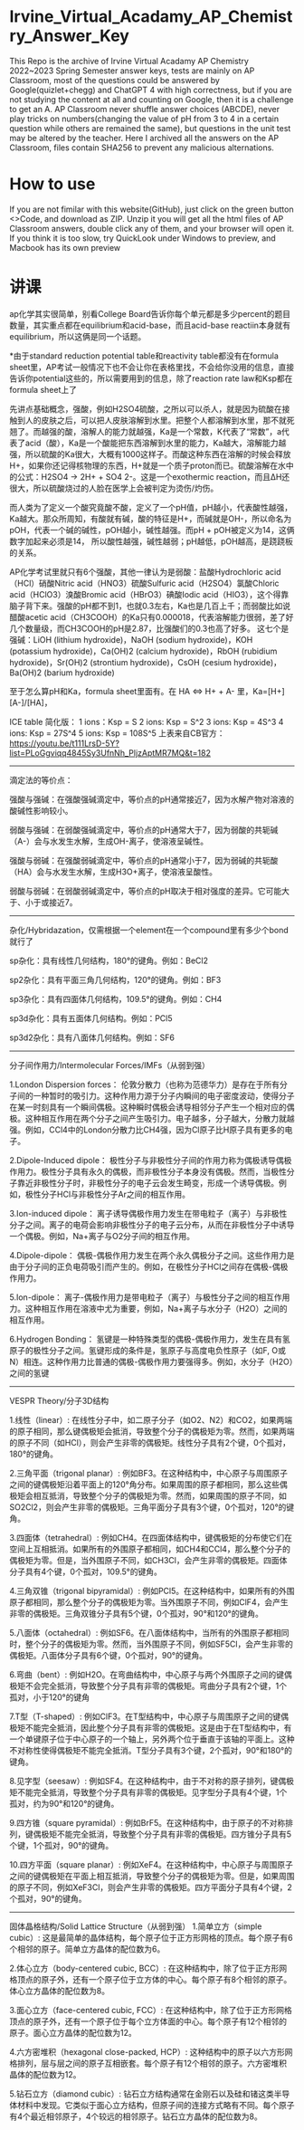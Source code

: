 # Irvine_Virtual_Acadamy_AP_Chemistry_Answer_Key
This Repo is the archive of Irvine Virtual Acadamy AP Chemistry 2022~2023 Spring Semester answer keys, tests are mainly on AP Classroom, most of the questions could be answered by Google(quizlet+chegg) and ChatGPT 4 with high correctness, but if you are not studying the content at all and counting on Google, then it is a challenge to get an A. AP Classroom never shuffle answer choices (ABCDE), never play tricks on numbers(changing the value of pH from 3 to 4 in a certain question while others are remained the same), but questions in the unit test may be altered by the teacher. Here I archived all the answers on the AP Classroom, files contain SHA256 to prevent any malicious alternations. 
# How to use
If you are not fimilar with this website(GitHub), just click on the green button <>Code, and download as ZIP. Unzip it you will get all the html files of AP Classroom answers, double click any of them, and your browser will open it. If you think it is too slow, try QuickLook under Windows to preview, and Macbook has its own preview

# 讲课
ap化学其实很简单，别看College Board告诉你每个单元都是多少percent的题目数量，其实重点都在equilibrium和acid-base，而且acid-base reactiin本身就有equilibrium，所以这俩是同一个话题。

\*由于standard reduction potential table和reactivity table都没有在formula sheet里，AP考试一般情况下也不会让你在表格里找，不会给你没用的信息，直接告诉你potential这些的，所以需要用到的信息，除了reaction rate law和Ksp都在formula sheet上了

先讲点基础概念，强酸，例如H2SO4硫酸，之所以可以杀人，就是因为硫酸在接触到人的皮肤之后，可以把人皮肤溶解到水里。把整个人都溶解到水里，那不就死翘了。而越强的酸，溶解人的能力就越强，Ka是一个常数，K代表了“常数”，a代表了acid（酸），Ka是一个酸能把东西溶解到水里的能力，Ka越大，溶解能力越强，所以硫酸的Ka很大，大概有1000这样子。而酸这种东西在溶解的时候会释放H+，如果你还记得核物理的东西，H+就是一个质子proton而已。硫酸溶解在水中的公式：H2SO4 → 2H+ + SO4 2-。这是一个exothermic reaction，而且ΔH还很大，所以硫酸烧过的人脸在医学上会被判定为烫伤/灼伤。

而人类为了定义一个酸究竟酸不酸，定义了一个pH值，pH越小，代表酸性越强，Ka越大。那众所周知，有酸就有碱，酸的特征是H+，而碱就是OH-，所以命名为pOH，代表一个碱的碱性，pOH越小，碱性越强。而pH + pOH被定义为14，这俩数字加起来必须是14， 所以酸性越强，碱性越弱；pH越低，pOH越高，是跷跷板的关系。

AP化学考试里就只有6个强酸，其他一律认为是弱酸：盐酸Hydrochloric acid（HCl）硝酸Nitric acid（HNO3）硫酸Sulfuric acid（H2SO4）氯酸Chloric acid（HClO3）溴酸Bromic acid（HBrO3）碘酸Iodic acid（HIO3），这个得靠脑子背下来。强酸的pH都不到1，也就0.3左右，Ka也是几百上千；而弱酸比如说醋酸acetic acid（CH3COOH）的Ka只有0.000018，代表溶解能力很弱，差了好几个数量级，而CH3COOH的pH是2.87，比强酸们的0.3也高了好多。
这七个是强碱：LiOH (lithium hydroxide)，NaOH (sodium hydroxide)，KOH (potassium hydroxide)，Ca(OH)2 (calcium hydroxide)，RbOH (rubidium hydroxide)，Sr(OH)2 (strontium hydroxide)，CsOH (cesium hydroxide)，Ba(OH)2 (barium hydroxide)

至于怎么算pH和Ka，formula sheet里面有。在 HA <=> H+ + A- 里，Ka=[H+][A-]/[HA]，


ICE table 简化版：
1 ions：Ksp = S
2 ions: Ksp = S^2
3 ions: Ksp = 4S^3
4 ions: Ksp = 27S^4
5 ions: Ksp = 108S^5
上表来自CB官方：https://youtu.be/t111LrsD-5Y?list=PLoGgviqq4845Sy3UfnNh_PljzAptMR7MQ&t=182

----------------------------------------------------------------------------------------------------

滴定法的等价点：

强酸与强碱：在强酸强碱滴定中，等价点的pH通常接近7，因为水解产物对溶液的酸碱性影响较小。

弱酸与强碱：在弱酸强碱滴定中，等价点的pH通常大于7，因为弱酸的共轭碱（A-）会与水发生水解，生成OH-离子，使溶液呈碱性。

强酸与弱碱：在强酸弱碱滴定中，等价点的pH通常小于7，因为弱碱的共轭酸（HA）会与水发生水解，生成H3O+离子，使溶液呈酸性。

弱酸与弱碱：在弱酸弱碱滴定中，等价点的pH取决于相对强度的差异。它可能大于、小于或接近7。


----------------------------------------------------------------------------------------------------
杂化/Hybridazation，仅需根据一个element在一个compound里有多少个bond就行了

sp杂化：具有线性几何结构，180°的键角。例如：BeCl2

sp2杂化：具有平面三角几何结构，120°的键角。例如：BF3

sp3杂化：具有四面体几何结构，109.5°的键角。例如：CH4

sp3d杂化：具有五面体几何结构。例如：PCl5

sp3d2杂化：具有八面体几何结构。例如：SF6

----------------------------------------------------------------------------------------------------
分子间作用力/Intermolecular Forces/IMFs（从弱到强）

1.London Dispersion forces：
伦敦分散力（也称为范德华力）是存在于所有分子间的一种暂时的吸引力。这种作用力源于分子内瞬间的电子密度波动，使得分子在某一时刻具有一个瞬间偶极。这种瞬时偶极会诱导相邻分子产生一个相对应的偶极。这种相互作用在两个分子之间产生吸引力。电子越多，分子越大，分散力就越强。例如，CCl4中的London分散力比CH4强，因为Cl原子比H原子具有更多的电子。

2.Dipole-Induced dipole：
极性分子与非极性分子间的作用力称为偶极诱导偶极作用力。极性分子具有永久的偶极，而非极性分子本身没有偶极。然而，当极性分子靠近非极性分子时，非极性分子的电子云会发生畸变，形成一个诱导偶极。例如，极性分子HCl与非极性分子Ar之间的相互作用。

3.Ion-induced dipole：
离子诱导偶极作用力发生在带电粒子（离子）与非极性分子之间。离子的电荷会影响非极性分子的电子云分布，从而在非极性分子中诱导一个偶极。例如，Na+离子与O2分子间的相互作用。

4.Dipole-dipole：
偶极-偶极作用力发生在两个永久偶极分子之间。这些作用力是由于分子间的正负电荷吸引而产生的。例如，在极性分子HCl之间存在偶极-偶极作用力。

5.Ion-dipole：
离子-偶极作用力是带电粒子（离子）与极性分子之间的相互作用力。这种相互作用在溶液中尤为重要，例如，Na+离子与水分子（H2O）之间的相互作用。

6.Hydrogen Bonding：
氢键是一种特殊类型的偶极-偶极作用力，发生在具有氢原子的极性分子之间。氢键形成的条件是，氢原子与高度电负性原子（如F, O或N）相连。这种作用力比普通的偶极-偶极作用力要强得多。例如，水分子（H2O）之间的氢键

----------------------------------------------------------------------------------------------------
VESPR Theory/分子3D结构

1.线性（linear）: 在线性分子中，如二原子分子（如O2、N2）和CO2，如果两端的原子相同，那么键偶极矩会抵消，导致整个分子的偶极矩为零。然而，如果两端的原子不同（如HCl），则会产生非零的偶极矩。线性分子具有2个键，0个孤对，180°的键角。

2.三角平面（trigonal planar）: 例如BF3。在这种结构中，中心原子与周围原子之间的键偶极矩沿着平面上的120°角分布。如果周围的原子都相同，那么这些偶极矩会相互抵消，导致整个分子的偶极矩为零。然而，如果周围的原子不同，如SO2Cl2，则会产生非零的偶极矩。三角平面分子具有3个键，0个孤对，120°的键角。

3.四面体（tetrahedral）: 例如CH4。在四面体结构中，键偶极矩的分布使它们在空间上互相抵消。如果所有的外围原子都相同，如CH4和CCl4，那么整个分子的偶极矩为零。但是，当外围原子不同，如CH3Cl，会产生非零的偶极矩。四面体分子具有4个键，0个孤对，109.5°的键角。

4.三角双锥（trigonal bipyramidal）: 例如PCl5。在这种结构中，如果所有的外围原子都相同，那么整个分子的偶极矩为零。当外围原子不同，例如ClF4，会产生非零的偶极矩。三角双锥分子具有5个键，0个孤对，90°和120°的键角。

5.八面体（octahedral）: 例如SF6。在八面体结构中，当所有的外围原子都相同时，整个分子的偶极矩为零。然而，当外围原子不同，例如SF5Cl，会产生非零的偶极矩。八面体分子具有6个键，0个孤对，90°的键角。

6.弯曲（bent）: 例如H2O。在弯曲结构中，中心原子与两个外围原子之间的键偶极矩不会完全抵消，导致整个分子具有非零的偶极矩。弯曲分子具有2个键，1个孤对，小于120°的键角

7.T型（T-shaped）: 例如ClF3。在T型结构中，中心原子与周围原子之间的键偶极矩不能完全抵消，因此整个分子具有非零的偶极矩。这是由于在T型结构中，有一个单键原子位于中心原子的一个轴上，另外两个位于垂直于该轴的平面上。这种不对称性使得偶极矩不能完全抵消。T型分子具有3个键，2个孤对，90°和180°的键角。

8.见字型（seesaw）: 例如SF4。在这种结构中，由于不对称的原子排列，键偶极矩不能完全抵消，导致整个分子具有非零的偶极矩。见字型分子具有4个键，1个孤对，约为90°和120°的键角。

9.四方锥（square pyramidal）: 例如BrF5。在这种结构中，由于原子的不对称排列，键偶极矩不能完全抵消，导致整个分子具有非零的偶极矩。四方锥分子具有5个键，1个孤对，90°的键角。

10.四方平面（square planar）: 例如XeF4。在这种结构中，中心原子与周围原子之间的键偶极矩在平面上相互抵消，导致整个分子的偶极矩为零。但是，如果周围的原子不同，例如XeF3Cl，则会产生非零的偶极矩。四方平面分子具有4个键，2个孤对，90°的键角。

----------------------------------------------------------------------------------------------------
固体晶格结构/Solid Lattice Structure（从弱到强）
1.简单立方（simple cubic）: 这是最简单的晶体结构，每个原子位于正方形网格的顶点。每个原子有6个相邻的原子。简单立方晶体的配位数为6。

2.体心立方（body-centered cubic, BCC）: 在这种结构中，除了位于正方形网格顶点的原子外，还有一个原子位于立方体的中心。每个原子有8个相邻的原子。体心立方晶体的配位数为8。

3.面心立方（face-centered cubic, FCC）: 在这种结构中，除了位于正方形网格顶点的原子外，还有一个原子位于每个立方体面的中心。每个原子有12个相邻的原子。面心立方晶体的配位数为12。

4.六方密堆积（hexagonal close-packed, HCP）: 这种结构中的原子以六方形网格排列，层与层之间的原子互相嵌套。每个原子有12个相邻的原子。六方密堆积晶体的配位数为12。

5.钻石立方（diamond cubic）: 钻石立方结构通常在金刚石以及硅和锗这类半导体材料中发现。它类似于面心立方结构，但原子间的连接方式略有不同。每个原子有4个最近相邻原子，4个较远的相邻原子。钻石立方晶体的配位数为8。
